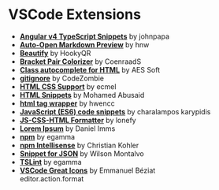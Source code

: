 # VSCode Extensions
* [**Angular v4 TypeScript Snippets**][1] by johnpapa
* [**Auto-Open Markdown Preview**][2] by hnw
* [**Beautify**][4] by HookyQR
* [**Bracket Pair Colorizer**][3] by CoenraadS
* [**Class autocomplete for HTML**][10] by AES Soft
* [**gitignore**][5] by CodeZombie
* [**HTML CSS Support**][6] by ecmel
* [**HTML Snippets**][7] by Mohamed Abusaid
* [**html tag wrapper**][17] by hwencc
* [**JavaScript (ES6) code snippets**][8] by charalampos karypidis
* [**JS-CSS-HTML Formatter**][9] by lonefy
* [**Lorem Ipsum**][10] by Daniel Imms
* [**npm**][12] by egamma
* [**npm Intellisense**][15] by Christian Kohler
* [**Snippet for JSON**][13] by Wilson Montalvo
* [**TSLint**][14] by egamma
* [**VSCode Great Icons**][16] by Emmanuel Béziat  
editor.action.format

[1]: https://marketplace.visualstudio.com/items?itemName=johnpapa.Angular2
[2]: https://marketplace.visualstudio.com/items?itemName=hnw.vscode-auto-open-markdown-preview
[3]: https://marketplace.visualstudio.com/items?itemName=CoenraadS.bracket-pair-colorizer
[4]: https://marketplace.visualstudio.com/items?itemName=HookyQR.beautify
[5]: https://marketplace.visualstudio.com/items?itemName=codezombiech.gitignore
[6]: https://marketplace.visualstudio.com/items?itemName=ecmel.vscode-html-css
[7]: https://marketplace.visualstudio.com/items?itemName=abusaidm.html-snippets
[8]: https://marketplace.visualstudio.com/items?itemName=xabikos.JavaScriptSnippets
[9]: https://marketplace.visualstudio.com/items?itemName=lonefy.vscode-JS-CSS-HTML-formatter
[10]: https://marketplace.visualstudio.com/items?itemName=AESSoft.aessoft-class-autocomplete
[11]: https://marketplace.visualstudio.com/items?itemName=Tyriar.lorem-ipsum
[12]: https://marketplace.visualstudio.com/items?itemName=eg2.vscode-npm-script
[13]: https://marketplace.visualstudio.com/items?itemName=wmontalvo.vsc-jsonsnippets
[14]: https://marketplace.visualstudio.com/items?itemName=eg2.tslint
[15]: https://marketplace.visualstudio.com/items?itemName=christian-kohler.npm-intellisense
[16]: https://marketplace.visualstudio.com/items?itemName=emmanuelbeziat.vscode-great-icons
[17]: https://marketplace.visualstudio.com/items?itemName=hwencc.html-tag-wrapper